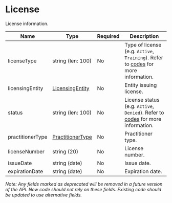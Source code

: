 # License

License information.

| Name | Type | Required | Description |
| - | - | - | - |
| licenseType | string (len: 100) | No | Type of license (e.g. `Active`, `Training`). Refer to [codes](https://github.com/fsmb/api-docs/tree/master/docs/codes) for more information. |
| licensingEntity | [LicensingEntity](licensing-entity.md) | No | Entity issuing license. |
| status | string (len: 100) | No | License status (e.g. `Active`, `Denied`). Refer to [codes](https://github.com/fsmb/api-docs/tree/master/docs/codes) for more information. |
| practitionerType | [PractitionerType](practitioner-type.md) | No | Practitioner type. |
| licenseNumber | string (20) | No | License number. |
| issueDate | string (date) | No | Issue date. |
| expirationDate | string (date) | No | Expiration date. |

*Note: Any fields marked as deprecated will be removed in a future version of the API. New code should not rely on these fields. Existing code should be updated to use alternative fields.*
